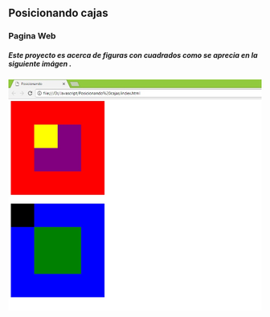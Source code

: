 ##  Posicionando cajas
### Pagina Web
##### Este proyecto es acerca de figuras con cuadrados como se aprecia en la siguiente imágen .
![cajas](/assets/docs/image/cajas.jpg)
